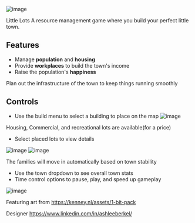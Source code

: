 ![image](https://github.com/user-attachments/assets/6bb5a935-4dca-433c-9359-6773e3e064f1)

Little Lots
A resource management game where you build your perfect little town.

Features
---
- Manage **population** and **housing**
- Provide **workplaces** to build the town's income
- Raise the population's **happiness**

Plan out the infrastructure of the town to keep things running smoothly

Controls
---
- Use the build menu to select a building to place on the map
![image](https://github.com/user-attachments/assets/a84f7035-4d9c-4200-9c5a-02fa96800637)

Housing, Commercial, and recreational lots are available(for a price)

- Select placed lots to view details
 
![image](https://github.com/user-attachments/assets/2a4ad1be-00a6-4c42-b689-af4a9cd29f06)
![image](https://github.com/user-attachments/assets/7efda147-e75c-4b44-8269-0403db1899c4)

The families will move in automatically based on town stability

 
- Use the town dropdown to see overall town stats
- Time control options to pause, play, and speed up gameplay
 
![image](https://github.com/user-attachments/assets/83d5cab5-e5d0-4625-a2ca-fac1112a57d8)

Featuring art from
https://kenney.nl/assets/1-bit-pack

Designer
https://www.linkedin.com/in/ashleeberkel/

